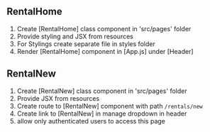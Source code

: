 

## RentalHome
1. Create [RentalHome] class component in 'src/pages' folder
2. Provide styling and JSX from resources
3. For Stylings create separate file in styles folder
4. Render [RentalHome] component in [App.js] under [Header]

## RentalNew
1. Create [RentalNew] class component in 'src/pages' folder
2. Provide JSX from resources
3. Create route to [RentalNew] component with path `/rentals/new`
4. Create link to [RentalNew] in manage dropdown in header
5. allow only authenticated users to access this page